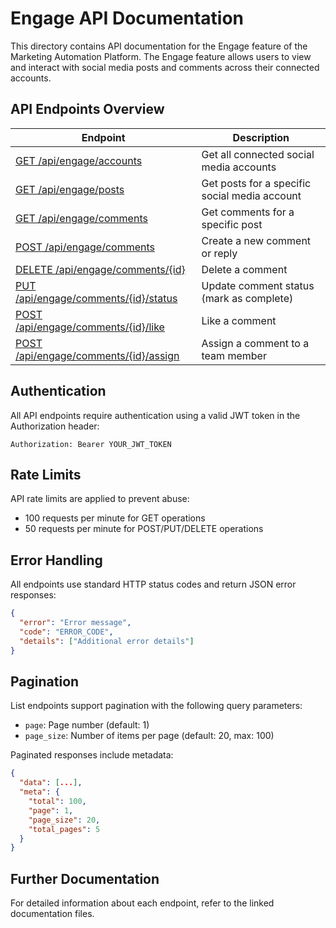 # Engage API Documentation

This directory contains API documentation for the Engage feature of the Marketing Automation Platform. The Engage feature allows users to view and interact with social media posts and comments across their connected accounts.

## API Endpoints Overview

| Endpoint | Description |
|----------|-------------|
| [GET /api/engage/accounts](./accounts.md) | Get all connected social media accounts |
| [GET /api/engage/posts](./posts.md) | Get posts for a specific social media account |
| [GET /api/engage/comments](./comments.md) | Get comments for a specific post |
| [POST /api/engage/comments](./comments.md#create-comment) | Create a new comment or reply |
| [DELETE /api/engage/comments/{id}](./comments.md#delete-comment) | Delete a comment |
| [PUT /api/engage/comments/{id}/status](./comments.md#update-comment-status) | Update comment status (mark as complete) |
| [POST /api/engage/comments/{id}/like](./comments.md#like-comment) | Like a comment |
| [POST /api/engage/comments/{id}/assign](./comments.md#assign-comment) | Assign a comment to a team member |

## Authentication

All API endpoints require authentication using a valid JWT token in the Authorization header:

```
Authorization: Bearer YOUR_JWT_TOKEN
```

## Rate Limits

API rate limits are applied to prevent abuse:

- 100 requests per minute for GET operations
- 50 requests per minute for POST/PUT/DELETE operations

## Error Handling

All endpoints use standard HTTP status codes and return JSON error responses:

```json
{
  "error": "Error message",
  "code": "ERROR_CODE",
  "details": ["Additional error details"]
}
```

## Pagination

List endpoints support pagination with the following query parameters:

- `page`: Page number (default: 1)
- `page_size`: Number of items per page (default: 20, max: 100)

Paginated responses include metadata:

```json
{
  "data": [...],
  "meta": {
    "total": 100,
    "page": 1,
    "page_size": 20,
    "total_pages": 5
  }
}
```

## Further Documentation

For detailed information about each endpoint, refer to the linked documentation files. 